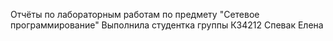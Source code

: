 Отчёты по лабораторным работам по предмету "Сетевое программирование"
Выполнила студентка группы К34212 Спевак Елена

